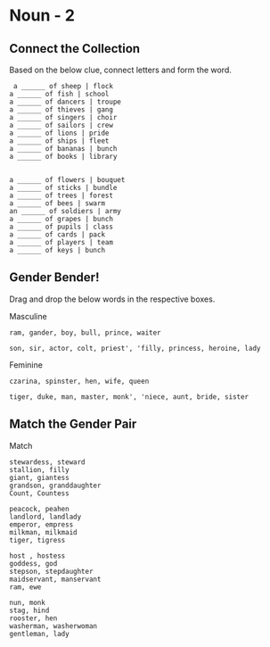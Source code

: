 # Noun - 2

## Connect the Collection

Based on the below clue, connect letters and form the word.

```
 a ______ of sheep | flock
a ______ of fish | school
a ______ of dancers | troupe
a ______ of thieves | gang
a ______ of singers | choir
a ______ of sailors | crew
a ______ of lions | pride
a ______ of ships | fleet
a ______ of bananas | bunch
a ______ of books | library 


a ______ of flowers | bouquet
a ______ of sticks | bundle
a ______ of trees | forest
a ______ of bees | swarm
an ______ of soldiers | army
a ______ of grapes | bunch
a ______ of pupils | class
a ______ of cards | pack
a ______ of players | team
a ______ of keys | bunch

```

## Gender Bender!

Drag and drop the below words in the respective boxes.

Masculine
```
ram, gander, boy, bull, prince, waiter

son, sir, actor, colt, priest', 'filly, princess, heroine, lady
```

Feminine
```
czarina, spinster, hen, wife, queen

tiger, duke, man, master, monk', 'niece, aunt, bride, sister
```

## Match the Gender Pair

Match


```
stewardess, steward
stallion, filly
giant, giantess
grandson, granddaughter
Count, Countess

peacock, peahen
landlord, landlady
emperor, empress
milkman, milkmaid
tiger, tigress

host , hostess
goddess, god
stepson, stepdaughter
maidservant, manservant
ram, ewe

nun, monk
stag, hind
rooster, hen
washerman, washerwoman
gentleman, lady
```


